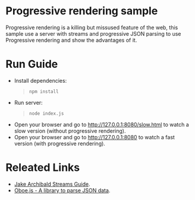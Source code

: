 
# Progressive rendering sample

Progressive rendering is a killing but missused feature of the web, this sample use a server with streams and progressive JSON
parsing to use Progressive rendering and show the advantages of it.

# Run Guide
* Install dependencies:
  > `npm install`
* Run server:
  > `node index.js`
* Open your browser and go to <a href="http://127.0.0.1:8080/slow.html" target="_blank">http://127.0.0.1:8080/slow.html</a> to 
  watch a slow version (without progressive rendering).
* Open your browser and go to <a href="http://127.0.0.1:8080" target="_blank">http://127.0.0.1:8080</a> to 
  watch a fast version (with progressive rendering).
  

# Releated Links
* [Jake Archibald Streams Guide](https://jakearchibald.com/2016/streams-ftw/).
* [Oboe.js - A library to parse JSON data](http://oboejs.com/).
